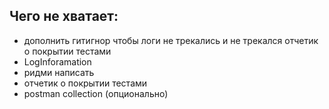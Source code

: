 ## Чего не хватает:
- дополнить гитигнор чтобы логи не трекались и не трекался отчетик о покрытии тестами
- LogInforamation 
- ридми написать
- отчетик о покрытии тестами
- postman collection (опционально)
